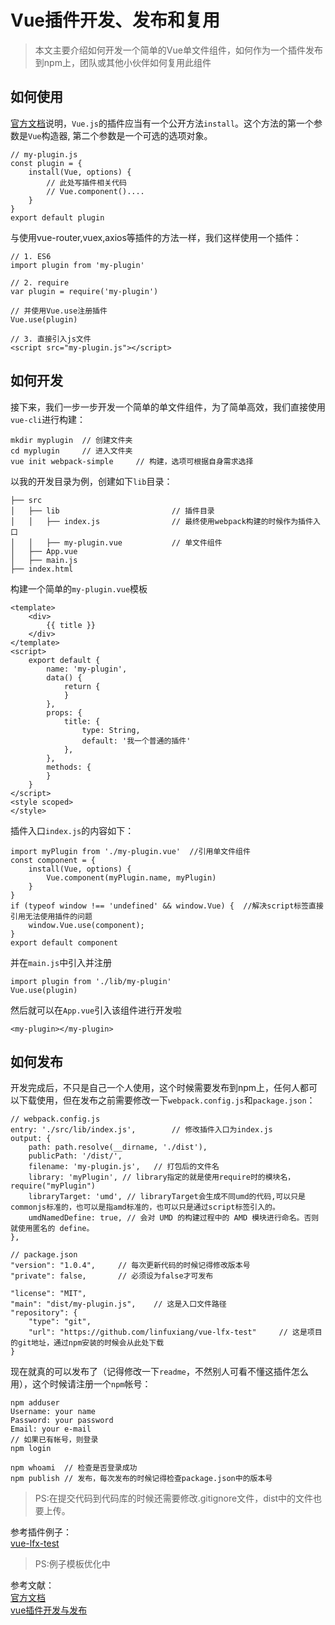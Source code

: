 # Vue插件开发、发布和复用   
> 本文主要介绍如何开发一个简单的Vue单文件组件，如何作为一个插件发布到npm上，团队或其他小伙伴如何复用此组件

## 如何使用  
[官方文档](https://cn.vuejs.org/v2/guide/plugins.html#开发插件)说明，`Vue.js`的插件应当有一个公开方法`install`。这个方法的第一个参数是`Vue`构造器, 第二个参数是一个可选的选项对象。

	// my-plugin.js
	const plugin = {
	    install(Vue, options) {
	    	// 此处写插件相关代码
	    	// Vue.component()....
	    }
	}
	export default plugin

与使用vue-router,vuex,axios等插件的方法一样，我们这样使用一个插件：

	// 1. ES6
	import plugin from 'my-plugin'

	// 2. require
	var plugin = require('my-plugin')

	// 并使用Vue.use注册插件
	Vue.use(plugin)

	// 3. 直接引入js文件
	<script src="my-plugin.js"></script>

## 如何开发  
接下来，我们一步一步开发一个简单的单文件组件，为了简单高效，我们直接使用`vue-cli`进行构建：
	
	mkdir myplugin	// 创建文件夹
	cd myplugin		// 进入文件夹
	vue init webpack-simple		// 构建，选项可根据自身需求选择

以我的开发目录为例，创建如下`lib`目录：

	├── src
	│   ├── lib                        	// 插件目录
	│   │   ├── index.js               	// 最终使用webpack构建的时候作为插件入口
	│   │   ├── my-plugin.vue   		// 单文件组件
	│   ├── App.vue
	│   ├── main.js
	├── index.html

构建一个简单的`my-plugin.vue`模板

	<template>
	    <div>
	        {{ title }}
	    </div>
	</template>
	<script>
		export default {
		    name: 'my-plugin',
		    data() {
		        return {
		        }
		    },
		    props: {
		        title: {
		            type: String,
		            default: '我一个普通的插件'
		        },
		    },
		    methods: {
		    }
		}
	</script>
	<style scoped>
	</style>

插件入口`index.js`的内容如下：

	import myPlugin from './my-plugin.vue'	//引用单文件组件
	const component = {
	    install(Vue, options) {
	        Vue.component(myPlugin.name, myPlugin)
	    }
	}
	if (typeof window !== 'undefined' && window.Vue) {	//解决script标签直接引用无法使用插件的问题
	    window.Vue.use(component);
	}
	export default component

并在`main.js`中引入并注册

	import plugin from './lib/my-plugin'
	Vue.use(plugin)

然后就可以在`App.vue`引入该组件进行开发啦

	<my-plugin></my-plugin>

## 如何发布  
开发完成后，不只是自己一个人使用，这个时候需要发布到npm上，任何人都可以下载使用，但在发布之前需要修改一下`webpack.config.js`和`package.json`：

	// webpack.config.js
	entry: './src/lib/index.js',		// 修改插件入口为index.js
    output: {
        path: path.resolve(__dirname, './dist'),
        publicPath: '/dist/',
        filename: 'my-plugin.js',	// 打包后的文件名
        library: 'myPlugin', // library指定的就是使用require时的模块名，require("myPlugin")
        libraryTarget: 'umd', // libraryTarget会生成不同umd的代码,可以只是commonjs标准的，也可以是指amd标准的，也可以只是通过script标签引入的。
        umdNamedDefine: true, // 会对 UMD 的构建过程中的 AMD 模块进行命名。否则就使用匿名的 define。
    },

    // package.json
	"version": "1.0.4",		// 每次更新代码的时候记得修改版本号
    "private": false,		// 必须设为false才可发布

	"license": "MIT",
	"main": "dist/my-plugin.js",	// 这是入口文件路径
	"repository": {
		"type": "git",
		"url": "https://github.com/linfuxiang/vue-lfx-test"		// 这是项目的git地址，通过npm安装的时候会从此处下载
	}

现在就真的可以发布了（记得修改一下`readme`，不然别人可看不懂这插件怎么用），这个时候请注册一个`npm`帐号：

	npm adduser
	Username: your name
	Password: your password
	Email: your e-mail
	// 如果已有帐号，则登录
	npm login

	npm whoami	// 检查是否登录成功
	npm publish // 发布，每次发布的时候记得检查package.json中的版本号

> PS:在提交代码到代码库的时候还需要修改.gitignore文件，dist中的文件也要上传。

参考插件例子：  
[vue-lfx-test](https://github.com/linfuxiang/vue-lfx-test)  
> PS:例子模板优化中

参考文献：  
[官方文档](https://cn.vuejs.org/v2/guide/plugins.html#开发插件)  
[vue插件开发与发布](http://www.jianshu.com/p/d6855556cd75)  